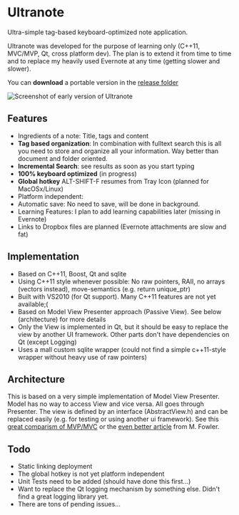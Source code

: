 Ultranote
=========

Ultra-simple tag-based keyboard-optimized note application.

Ultranote was developed for the purpose of learning only (C++11, MVC/MVP, Qt, cross platform dev). The plan is to extend it from time to time and to replace my heavily used Evernote at any time (getting slower and slower).

You can **download** a portable version in the [release folder](https://github.com/andrehacker/ultranote/tree/master/releases)

![Screenshot of early version of Ultranote](https://raw.github.com/andrehacker/ultranote/master/misc/screenshot.png)


Features
---------
* Ingredients of a note: Title, tags and content
* **Tag based organization**: In combination with fulltext search this is all you need to store and organize all your information. Way better than document and folder oriented.
* **Incremental Search**: see results as soon as you start typing
* **100% keyboard optimized** (in progress)
* **Global hotkey** ALT-SHIFT-F resumes from Tray Icon (planned for MacOSx/Linux)
* Platform independent: 
* Automatic save: No need to save, will be done in background.
* Learning Features: I plan to add learning capabilities later (missing in Evernote)
* Links to Dropbox files are planned (Evernote attachments are slow and fat)

Implementation
--------------
* Based on C++11, Boost, Qt and sqlite
* Using C++11 style whenever possible: No raw pointers, RAII, no arrays (vectors instead), move-semantics (e.g. return unique_ptr)
* Built with VS2010 (for Qt support). Many C++11 features are not yet available;(
* Based on Model View Presenter approach (Passive View). See below (architecture) for more details
* Only the View is implemented in Qt, but it should be easy to replace the view by another UI framework. Other parts don't have dependencies on Qt (except Logging)
* Uses a mall custom sqlite wrapper (could not find a simple c++11-style wrapper without heavy use of raw pointers)

Architecture
--------------
This is based on a very simple implementation of Model View Presenter.
Model has no way to access View and vice versa. All goes through Presenter. The view is defined by an interface (AbstractView.h) and can be replaced easily (e.g. for testing or using another ui framework).
See this [great comparism of MVP/MVC](http://aviadezra.blogspot.de/2007/07/twisting-mvp-triad-say-hello-to-mvpc.html) or the [even better article](http://martinfowler.com/eaaDev/uiArchs.html) from M. Fowler.


Todo
---------
* Static linking deployment
* The global hotkey is not yet platform independent
* Unit Tests need to be added (should have done this first...)
* Want to replace the Qt logging mechanism by something else. Didn't find a great logging library yet.
* There are tons of pending issues...

